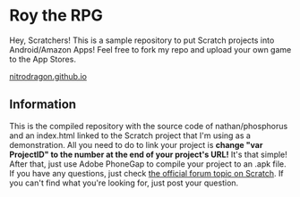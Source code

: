# Roy the RPG

Hey, Scratchers! This is a sample repository to put Scratch projects into Android/Amazon Apps!
Feel free to fork my repo and upload your own game to the App Stores.

[nitrodragon.github.io](http://nitrodragon.github.io/royroyroyroy)
## Information
This is the compiled repository with the source code of nathan/phosphorus and an index.html linked to the Scratch project that I'm using as a demonstration. All you need to do to link your project is **change "var ProjectID" to the number at the end of your project's URL!** It's that simple!
After that, just use Adobe PhoneGap to compile your project to an .apk file. If you have any questions, just check [the official forum topic on Scratch](https://scratch.mit.edu/discuss/topic/91282/). If you can't find what you're looking for, just post your question.

